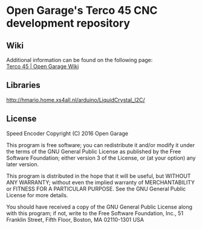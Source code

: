 Open Garage's Terco 45 CNC development repository
=================================================

Wiki
----

Additional information can be found on the following page:<br>
[Terco 45 | Open Garage Wiki](http://wiki.opengarage.org/index.php/Terco_45)

Libraries
---------

http://hmario.home.xs4all.nl/arduino/LiquidCrystal_I2C/

License
-------

Speed Encoder
Copyright (C) 2016  Open Garage

This program is free software; you can redistribute it and/or modify it under the terms of the GNU General Public License as published by the Free Software Foundation; either version 3 of the License, or (at your option) any later version.

This program is distributed in the hope that it will be useful, but WITHOUT ANY WARRANTY; without even the implied warranty of MERCHANTABILITY or FITNESS FOR A PARTICULAR PURPOSE.  See the  GNU General Public License for more details.

You should have received a copy of the GNU General Public License along with this program; if not, write to the Free Software Foundation, Inc., 51 Franklin Street, Fifth Floor, Boston, MA 02110-1301  USA
